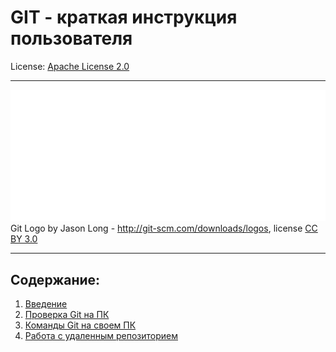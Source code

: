# GIT - краткая инструкция пользователя

License: [Apache License 2.0](./license.md)

---

![git_logo](./Git-Logo-White.png)
Git Logo by Jason Long - http://git-scm.com/downloads/logos, license [CC BY 3.0](https://creativecommons.org/licenses/by/3.0/)

---

## Содержание:
1. [Введение](./intro.md)
2. [Проверка Git на ПК](./check.md)
3. [Команды Git на своем ПК](./git-pc.md)
4. [Работа с удаленным репозиторием](./remote.md)